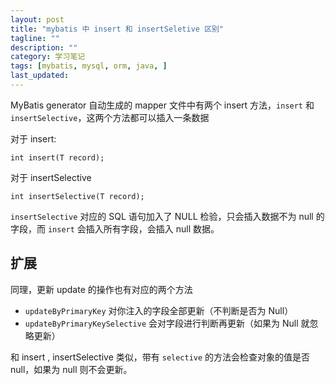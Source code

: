 ```yaml
---
layout: post
title: "mybatis 中 insert 和 insertSeletive 区别"
tagline: ""
description: ""
category: 学习笔记
tags: [mybatis, mysql, orm, java, ]
last_updated:
---
```


MyBatis generator 自动生成的 mapper 文件中有两个 insert 方法，`insert` 和 `insertSelective`，这两个方法都可以插入一条数据

对于 insert:

    int insert(T record);

对于 insertSelective

    int insertSelective(T record);

`insertSelective` 对应的 SQL 语句加入了 NULL 检验，只会插入数据不为 null 的字段，而 `insert` 会插入所有字段，会插入 null 数据。

## 扩展
同理，更新 update 的操作也有对应的两个方法

- `updateByPrimaryKey` 对你注入的字段全部更新（不判断是否为 Null）
- `updateByPrimaryKeySelective` 会对字段进行判断再更新（如果为 Null 就忽略更新）

和 insert , insertSelective 类似，带有 `selective` 的方法会检查对象的值是否 null，如果为 null 则不会更新。



